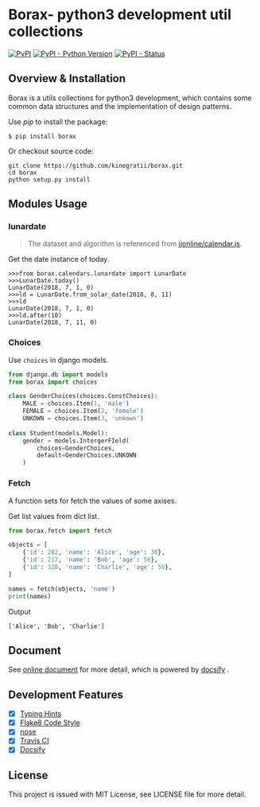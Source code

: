 # Borax- python3 development util collections


[![PyPI](https://img.shields.io/pypi/v/borax.svg)](https://pypi.org/project/borax) 
[![PyPI - Python Version](https://img.shields.io/pypi/pyversions/borax.svg)](https://pypi.org/project/borax)
[![PyPI - Status](https://img.shields.io/pypi/status/borax.svg)](https://github.com/kinegratii/borax)




## Overview & Installation

Borax is a utils collections for python3 development, which contains some common data structures and the implementation of design patterns.

Use *pip* to install the package:

```shell
$ pip install borax

```

Or checkout source code:

```shell
git clone https://github.com/kinegratii/borax.git
cd borax
python setup.py install
```

## Modules Usage

### lunardate

> The dataset and algorithm is referenced from [jjonline/calendar.js](https://github.com/jjonline/calendar.js).

Get the date instance of today.

```
>>>from borax.calendars.lunardate import LunarDate
>>>LunarDate.today()
LunarDate(2018, 7, 1, 0)
>>>ld = LunarDate.from_solar_date(2018, 8, 11)
>>>ld
LunarDate(2018, 7, 1, 0)
>>>ld.after(10)
LunarDate(2018, 7, 11, 0)
```

### Choices

Use `choices` in django models.

```python
from django.db import models
from borax import choices

class GenderChoices(choices.ConstChoices):
    MALE = choices.Item(1, 'male')
    FEMALE = choices.Item(2, 'female')
    UNKOWN = choices.Item(3, 'unkown')
    
class Student(models.Model):        
    gender = models.IntergerFIeld(
        choices=GenderChoices,
        default=GenderChoices.UNKOWN
    )
```

### Fetch

A function sets for fetch the values of some axises.


Get list values from dict list.

```python
from borax.fetch import fetch

objects = [
    {'id': 282, 'name': 'Alice', 'age': 30},
    {'id': 217, 'name': 'Bob', 'age': 56},
    {'id': 328, 'name': 'Charlie', 'age': 56},
]

names = fetch(objects, 'name')
print(names)
```

Output

```
['Alice', 'Bob', 'Charlie']
```

## Document

See [online document](https://kinegratii.github.io/borax) for more detail, which is powered by [docsify](https://docsify.js.org/) .

## Development Features

- [x] [Typing Hints](https://www.python.org/dev/peps/pep-0484/)
- [x] [Flake8 Code Style](http://flake8.pycqa.org/en/latest/)
- [x] [nose](https://pypi.org/project/nose/)
- [x] [Travis CI](https://travis-ci.org)
- [x] [Docsify](https://docsify.js.org)

## License

This project is issued with MIT License, see LICENSE file for more detail.